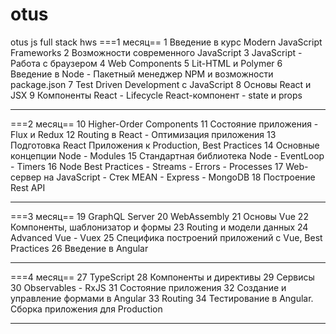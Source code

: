 # otus
otus js full stack hws
===1 месяц==
1  Введение в курс Modern JavaScript Frameworks
2  Возможности современного JavaScript
3  JavaScript - Работа с браузером
4  Web Components
5  Lit-HTML и Polymer
6  Введение в Node - Пакетный менеджер NPM и возможности package.json
7  Test Driven Development с JavaScript
8  Основы React и JSX
9  Компоненты React - Lifecycle React-компонент - state и props
****************************************************************
===2 месяц==
10  Higher-Order Components
11  Состояние приложения - Flux и Redux
12  Routing в React - Оптимизация приложения
13  Подготовка React Приложения к Production, Best Practices
14  Основные концепции Node - Modules
15  Стандартная библиотека Node - EventLoop - Timers
16  Node Best Practices - Streams - Errors - Processes
17  Web-сервер на JavaScript - Стек MEAN - Express - MongoDB
18  Построение Rest API
****************************************************************
===3 месяц==
19  GraphQL Server
20  WebAssembly
21  Основы Vue
22  Компоненты, шаблонизатор и формы
23  Routing и модели данных
24  Advanced Vue - Vuex
25  Специфика построений приложений c Vue, Best Practices
26  Введение в Angular
****************************************************************
===4 месяц==
27  TypeScript
28  Компоненты и директивы
29  Сервисы
30  Observables - RxJS
31  Состояние приложения
32  Создание и управление формами в Angular
33  Routing
34  Тестирование в Angular. Сборка приложения для Production
****************************************************************
